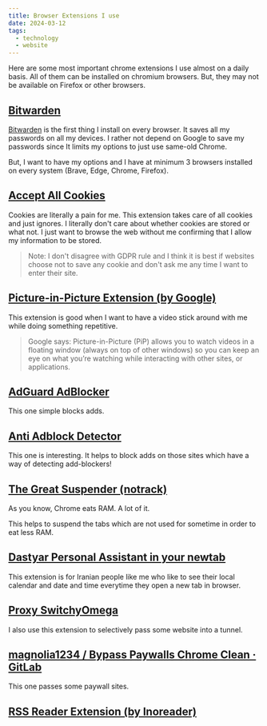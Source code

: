 ```yaml
---
title: Browser Extensions I use
date: 2024-03-12
tags:
  - technology
  - website
---
```

Here are some most important chrome extensions I use almost on a daily basis. All of them can be installed on chromium browsers. But, they may not be available on Firefox or other browsers. 

## [Bitwarden](https://bitwarden.com/)
[Bitwarden](https://bitwarden.com/) is the first thing I install on every browser. It saves all my passwords on all my devices. I rather not depend on Google to save my passwords since It limits my options to just use same-old Chrome. 

But, I want to have my options and I have at minimum 3 browsers installed on every system (Brave, Edge, Chrome, Firefox). 

## [Accept All Cookies](https://chromewebstore.google.com/detail/accept-all-cookies/ofpnikijgfhlmmjlpkfaifhhdonchhoi)
Cookies are literally a pain for me. This extension takes care of all cookies and just ignores. I literally don't care about whether cookies are stored or what not. I just want to browse the web without me confirming that I allow my information to be stored. 

> Note: I don't disagree with GDPR rule and I think it is best if websites choose not to save any cookie and don't ask me any time I want to enter their site. 

## [Picture-in-Picture Extension (by Google)](https://chromewebstore.google.com/detail/picture-in-picture-extens/hkgfoiooedgoejojocmhlaklaeopbecg)
This extension is good when I want to have a video stick around with me while doing something repetitive. 

> Google says: Picture-in-Picture (PiP) allows you to watch videos in a floating window (always on top of other windows) so you can keep an eye on what you’re watching while interacting with other sites, or applications.

## [AdGuard AdBlocker](https://chromewebstore.google.com/detail/adguard-adblocker/bgnkhhnnamicmpeenaelnjfhikgbkllg)
This one simple blocks adds. 

## [Anti Adblock Detector](https://chromewebstore.google.com/detail/anti-adblock-detector/kjhdffcfinhkdfbbhjlfoadcdfgihmlp)
This one is interesting. It helps to block adds on those sites which have a way of detecting add-blockers! 

## [The Great Suspender (notrack)](https://chromewebstore.google.com/detail/the-great-suspender-notra/ahkbmjhfoplmfkpncgoedjgkajkehcgo)
As you know, Chrome eats RAM. A lot of it. 

This helps to suspend the tabs which are not used for sometime in order to eat less RAM. 

## [Dastyar Personal Assistant in your newtab](https://chromewebstore.google.com/detail/dastyar-personal-assistan/ebilacdhmebcihmbjgibcbeaihbecapj?hl=fa)
This extension is for Iranian people like me who like to see their local calendar and date and time everytime they open a new tab in browser. 

## [Proxy SwitchyOmega](https://chromewebstore.google.com/detail/proxy-switchyomega/padekgcemlokbadohgkifijomclgjgif)
I also use this extension to selectively pass some website into a tunnel. 

## [magnolia1234 / Bypass Paywalls Chrome Clean · GitLab](https://gitlab.com/magnolia1234/bypass-paywalls-chrome-clean/)
This one passes some paywall sites. 

## [RSS Reader Extension (by Inoreader)](https://chromewebstore.google.com/detail/rss-reader-extension-by-i/kfimphpokifbjgmjflanmfeppcjimgah)



